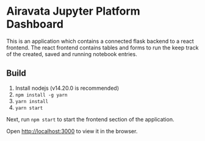 # Airavata Jupyter Platform Dashboard

This is an application which contains a connected flask backend to a react frontend. The react frontend contains tables and forms to run the keep track of the created, saved and running notebook entries.

## Build
1. Install nodejs (v14.20.0 is recommended)
2. `npm install -g yarn` 
3. `yarn install`
4. `yarn start`

Next, run `npm start` to start the frontend section of the application.

Open [http://localhost:3000](http://localhost:3000) to view it in the browser.
 
